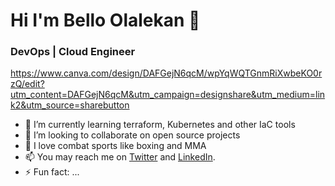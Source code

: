 # Hi I'm Bello Olalekan 👋
### DevOps | Cloud Engineer 
https://www.canva.com/design/DAFGejN6qcM/wpYqWQTGnmRiXwbeKO0rzQ/edit?utm_content=DAFGejN6qcM&utm_campaign=designshare&utm_medium=link2&utm_source=sharebutton
<!--
**bello-olalekan/bello-olalekan** is a ✨ _special_ ✨ repository because its `README.md` (this file) appears on your GitHub profile.
Here are some ideas to get you started:
-->

- 🌱 I’m currently learning terraform, Kubernetes and other IaC tools
- 👯 I’m looking to collaborate on open source projects
- 💬 I love combat sports like boxing and MMA
- 📫 You may reach me on [Twitter](https://www.twitter.com/olalekanQBello) and [LinkedIn](https://www.linkedin.com/in/bello-olalekan).
- ⚡ Fun fact: ...
